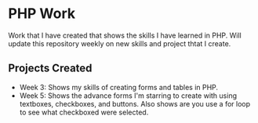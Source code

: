# PHP Work

Work that I have created that shows the skills I have learned in PHP. Will update this repository weekly on new skills and project thtat I create.

## Projects Created

- Week 3: Shows my skills of creating forms and tables in PHP.
- Week 5: Shows the advance forms I'm starring to create with using textboxes, checkboxes, and buttons. Also shows are you use a for loop to see what checkboxed               were selected.
